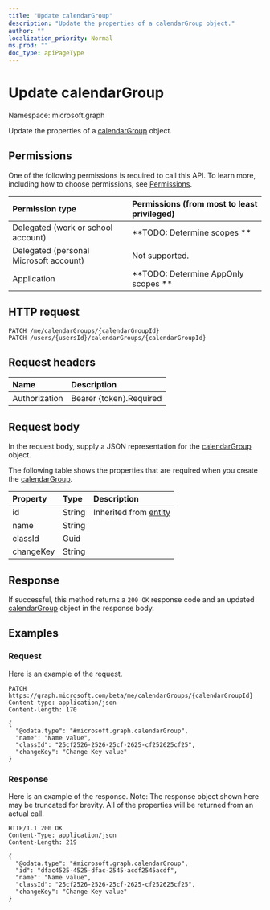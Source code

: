 ```yaml
---
title: "Update calendarGroup"
description: "Update the properties of a calendarGroup object."
author: ""
localization_priority: Normal
ms.prod: ""
doc_type: apiPageType
---
```


# Update calendarGroup

Namespace: microsoft.graph

Update the properties of a [calendarGroup](../resources/calendargroup.md) object.

## Permissions
One of the following permissions is required to call this API. To learn more, including how to choose permissions, see [Permissions](/concepts/permissions-reference.md).

|Permission type|Permissions (from most to least privileged)|
|:---|:---|
|Delegated (work or school account)|**TODO: Determine scopes **|
|Delegated (personal Microsoft account)|Not supported.|
|Application|**TODO: Determine AppOnly scopes **|

## HTTP request
<!-- {
  "blockType": "ignored"
}
-->
``` http
PATCH /me/calendarGroups/{calendarGroupId}
PATCH /users/{usersId}/calendarGroups/{calendarGroupId}
```

## Request headers
|Name|Description|
|:---|:---|
|Authorization|Bearer {token}.Required|

## Request body
In the request body, supply a JSON representation for the [calendarGroup](../resources/calendargroup.md) object.

The following table shows the properties that are required when you create the [calendarGroup](../resources/calendargroup.md).

|Property|Type|Description|
|:---|:---|:---|
|id|String| Inherited from [entity](../resources/entity.md)|
|name|String||
|classId|Guid||
|changeKey|String||



## Response
If successful, this method returns a `200 OK` response code and an updated [calendarGroup](../resources/calendargroup.md) object in the response body.

## Examples

### Request
Here is an example of the request.
<!-- {
  "blockType": "request",
  "name": "update_calendargroup"
}
-->
``` http
PATCH https://graph.microsoft.com/beta/me/calendarGroups/{calendarGroupId}
Content-type: application/json
Content-length: 170

{
  "@odata.type": "#microsoft.graph.calendarGroup",
  "name": "Name value",
  "classId": "25cf2526-2526-25cf-2625-cf252625cf25",
  "changeKey": "Change Key value"
}
```

### Response
Here is an example of the response. Note: The response object shown here may be truncated for brevity. All of the properties will be returned from an actual call.
<!-- {
  "blockType": "response",
  "truncated": true
}
-->
``` http
HTTP/1.1 200 OK
Content-Type: application/json
Content-Length: 219

{
  "@odata.type": "#microsoft.graph.calendarGroup",
  "id": "dfac4525-4525-dfac-2545-acdf2545acdf",
  "name": "Name value",
  "classId": "25cf2526-2526-25cf-2625-cf252625cf25",
  "changeKey": "Change Key value"
}
```

